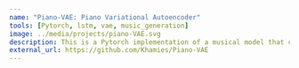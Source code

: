 ```yaml
---
name: "Piano-VAE: Piano Variational Autoencoder"
tools: [Pytorch, lstm, vae, music_generation]
image: ../media/projects/piano-VAE.svg
description: This is a Pytorch implementation of a musical model that capable to generate piano'notes and interpolate between them as the model latent space is continuous. The model is a variational autoencoder where the encoder and the decoder are LSTM networks.
external_url: https://github.com/Khamies/Piano-VAE
---
```


